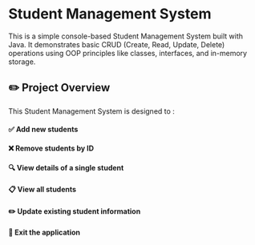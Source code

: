 # Student Management System
This is a simple console-based Student Management System built with Java.
It demonstrates basic CRUD (Create, Read, Update, Delete) operations using OOP principles like classes, interfaces, and in-memory storage.

## ✏️ Project Overview
This Student Management System is designed to :
#### ✅ Add new students
#### ❌ Remove students by ID
#### 🔍 View details of a single student
#### 📋 View all students
#### ✏️ Update existing student information
#### 🚪 Exit the application

